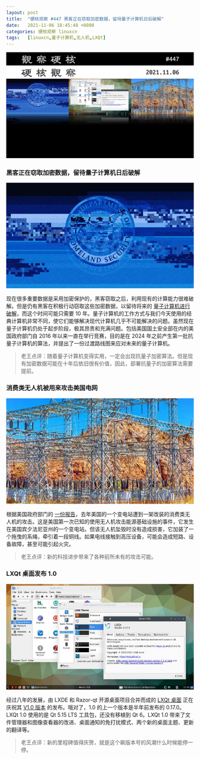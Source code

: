 ```yaml
---
layout: post
title:	"硬核观察 #447 黑客正在窃取加密数据，留待量子计算机日后破解"
date:	2021-11-06 18:45:48 +0800 
categories:	硬核观察 linuxcn 
tags:	[linuxcn,量子计算机,无人机,LXQt]
---
```



![](/Asserts/Images/album/202111/06/184451o7gu8unu277hhnz7.jpg)


### 黑客正在窃取加密数据，留待量子计算机日后破解


![](/Asserts/Images/album/202111/06/184502ggpc8g6m7kogcqq8.jpg)


现在很多重要数据是采用加密保护的，黑客窃取之后，利用现有的计算能力很难破解。但是仍有黑客在积极行动窃取这些加密数据，以留待将来的 [量子计算机进行破解](https://www.technologyreview.com/2021/11/03/1039171/hackers-quantum-computers-us-homeland-security-cryptography/)，而这个时间可能只需要 10 年。量子计算机的工作方式与我们今天使用的经典计算机非常不同，使它们能够解决现代计算机几乎不可能解决的问题。虽然现在量子计算机仍处于起步阶段，极其昂贵和充满问题。包括美国国土安全部在内的美国政府部门自 2016 年以来一直在举行竞赛，目的是在 2024 年之前产生第一批抗量子计算机的算法，并提出了一份过渡路线图来应对未来的量子计算机。



> 
> 老王点评：随着量子计算机变得实用，一定会出现抗量子加密算法。但是现有加密数据可能在十年后依旧很有价值，因此，部署抗量子的加密算法需要提前。
> 
> 
> 


### 消费类无人机被用来攻击美国电网


![](/Asserts/Images/album/202111/06/184519q1c50or9p5u778m0.jpg)


根据美国政府部门的 [一份报告](https://www.newscientist.com/article/2296480-drone-used-in-attack-on-us-electrical-grid-last-year-report-reveals/)，去年美国的一个变电站遭到一架改装的消费类无人机的攻击。这是美国第一次已知的使用无人机攻击能源基础设施的事件，它发生在美国宾夕法尼亚州的一个变电站。但该无人机坠毁时没有造成损害，它加装了一个拖曳的系绳，牵引着一段铜线。如果电线接触到高压设备，可能会造成短路、设备故障，甚至可能引起火灾。



> 
> 老王点评：新的科技进步带来了各种前所未有的攻击可能。
> 
> 
> 


### LXQt 桌面发布 1.0


![](/Asserts/Images/album/202111/06/184532vlmg5y5gw4ogv5vq.jpg)


经过八年的发展，由 LXDE 和 Razor-qt 开源桌面项目合并而成的 [LXQt 桌面](https://lxqt-project.org/) 正在庆祝其 [V1.0 版本](https://github.com/lxqt/lxqt/releases/tag/1.0.0) 的发布。哦对了，1.0 的上一个版本是半年前发布的 0.17.0。LXQt 1.0 使用的是 Qt 5.15 LTS 工具包，还没有移植到 Qt 6。LXQt 1.0 带来了文件管理器和图像查看器的改进、桌面通知的免打扰模式、两个新的桌面主题、更新的翻译等。



> 
> 老王点评：新的里程碑值得庆贺，就是这个飙版本号的风潮什么时候能停一停。
> 
> 
>
